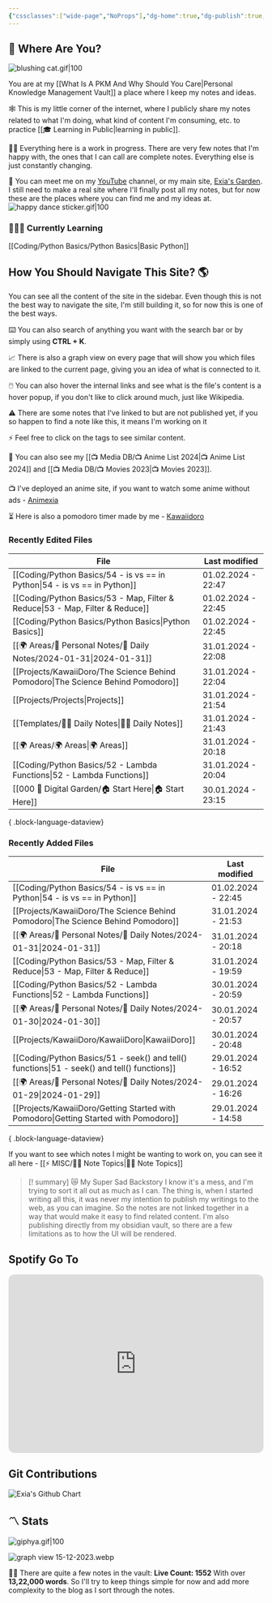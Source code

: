 ```yaml
---
{"cssclasses":["wide-page","NoProps"],"dg-home":true,"dg-publish":true,"permalink":"/000-digital-garden/start-here/","tags":["gardenEntry"],"dgPassFrontmatter":true,"noteIcon":"3","created":"2023-12-10T08:50:33.353+05:30","updated":"2024-01-30T23:15:23.416+05:30"}
---
```


## 🫨 Where Are You?

![blushing cat.gif|100](/img/user/Resources/%F0%9F%93%81%20Files/%F0%9F%93%B8Images/blushing%20cat.gif)

You are at my [[What Is A PKM And Why Should You Care\|Personal Knowledge Management Vault]] a place where I keep my notes and ideas.

🕸️ This is my little corner of the internet, where I publicly share my notes related to what I'm doing, what kind of content I'm consuming, etc. to practice [[🎓 Learning in Public\|learning in public]].

👷🏻 Everything here is a work in progress. There are very few notes that I'm happy with, the ones that I can call are complete notes. Everything else is just constantly changing.

📄 You can meet me on my [YouTube](https://youtube.com/@naamnahihai) channel, or my main site, [Exia's Garden](https://exiasgarden.pages.dev). I still need to make a real site where I'll finally post all my notes, but for now these are the places where you can find me and my ideas at.
![happy dance sticker.gif|100](/img/user/Resources/%F0%9F%93%81%20Files/%F0%9F%93%B8Images/happy%20dance%20sticker.gif)
### 🧑🏻‍💻 Currently Learning
[[Coding/Python Basics/Python Basics\|Basic Python]]
## How You Should Navigate This Site? 🌎
You can see all the content of the site in the sidebar. Even though this is not the best way to navigate the site, I'm still building it, so for now this is one of the best ways.

⌨️ You can also search of anything you want with the search bar or by simply using **CTRL + K**.

📈 There is also a graph view on every page that will show you which files are linked to the current page, giving you an idea of what is connected to it.

🖱️ You can also hover the internal links and see what is the file's content is a hover popup, if you don't like to click around much, just like Wikipedia.

⚠️ There are some notes that I've linked to but are not published yet, if you so happen to find a note like this, it means I'm working on it

⚡ Feel free to click on the tags to see similar content.

🎥 You can also see my [[📺 Media DB/📺 Anime List 2024\|📺 Anime List 2024]] and [[📺 Media DB/📺 Movies 2023\|📺 Movies 2023]].

📺 I've deployed an anime site, if you want to watch some anime without ads - [Animexia](https://anime.insightfulsage.com/)

⏳ Here is also a pomodoro timer made by me - [Kawaiidoro](https://pomodoro.insightfulsage.com)
### Recently Edited Files
| File                                                                                | Last modified      |
| ----------------------------------------------------------------------------------- | ------------------ |
| [[Coding/Python Basics/54 - is vs == in Python\|54 - is vs == in Python]]        | 01.02.2024 - 22:47 |
| [[Coding/Python Basics/53 - Map, Filter & Reduce\|53 - Map, Filter & Reduce]]    | 01.02.2024 - 22:45 |
| [[Coding/Python Basics/Python Basics\|Python Basics]]                            | 01.02.2024 - 22:45 |
| [[🌍 Areas/📧 Personal Notes/📓 Daily Notes/2024-01-31\|2024-01-31]]             | 31.01.2024 - 22:08 |
| [[Projects/KawaiiDoro/The Science Behind Pomodoro\|The Science Behind Pomodoro]] | 31.01.2024 - 22:04 |
| [[Projects/Projects\|Projects]]                                                  | 31.01.2024 - 21:54 |
| [[Templates/✍🏻 Daily Notes\|✍🏻 Daily Notes]]                                   | 31.01.2024 - 21:43 |
| [[🌍 Areas/🌍 Areas\|🌍 Areas]]                                                  | 31.01.2024 - 20:18 |
| [[Coding/Python Basics/52 - Lambda Functions\|52 - Lambda Functions]]            | 31.01.2024 - 20:04 |
| [[000 🏡 Digital Garden/🏠 Start Here\|🏠 Start Here]]                           | 30.01.2024 - 23:15 |

{ .block-language-dataview}

### Recently Added Files
| File                                                                                           | Last modified      |
| ---------------------------------------------------------------------------------------------- | ------------------ |
| [[Coding/Python Basics/54 - is vs == in Python\|54 - is vs == in Python]]                   | 01.02.2024 - 22:45 |
| [[Projects/KawaiiDoro/The Science Behind Pomodoro\|The Science Behind Pomodoro]]            | 31.01.2024 - 21:53 |
| [[🌍 Areas/📧 Personal Notes/📓 Daily Notes/2024-01-31\|2024-01-31]]                        | 31.01.2024 - 20:18 |
| [[Coding/Python Basics/53 - Map, Filter & Reduce\|53 - Map, Filter & Reduce]]               | 31.01.2024 - 19:59 |
| [[Coding/Python Basics/52 - Lambda Functions\|52 - Lambda Functions]]                       | 30.01.2024 - 20:59 |
| [[🌍 Areas/📧 Personal Notes/📓 Daily Notes/2024-01-30\|2024-01-30]]                        | 30.01.2024 - 20:57 |
| [[Projects/KawaiiDoro/KawaiiDoro\|KawaiiDoro]]                                              | 30.01.2024 - 20:48 |
| [[Coding/Python Basics/51 - seek() and tell() functions\|51 - seek() and tell() functions]] | 29.01.2024 - 16:52 |
| [[🌍 Areas/📧 Personal Notes/📓 Daily Notes/2024-01-29\|2024-01-29]]                        | 29.01.2024 - 16:26 |
| [[Projects/KawaiiDoro/Getting Started with Pomodoro\|Getting Started with Pomodoro]]        | 29.01.2024 - 14:58 |

{ .block-language-dataview}

If you want to see which notes I might be wanting to work on, you can see it all here - [[⚡ MISC/✍🏻 Note Topics\|✍🏻 Note Topics]]

>[! summary]  😿 My Super Sad Backstory
> I know it's a mess, and I'm trying to sort it all out as much as I can.
The thing is, when I started writing all this, it was never my intention to publish my writings to the web, as you can imagine.
So the notes are not linked together in a way that would make it easy to find related content.
I'm also publishing directly from my obsidian vault, so there are a few limitations as to how the UI will be rendered.

## Spotify Go To
<iframe style="border-radius:12px" src="https://open.spotify.com/embed/playlist/37i9dQZF1EIYpUgYYPrm7Z?utm_source=generator&theme=0" width="100%" height="352" frameBorder="0" allowfullscreen="" allow="autoplay; clipboard-write; encrypted-media; fullscreen; picture-in-picture" loading="lazy"></iframe>

## Git Contributions
<img src="https://ghchart.rshah.org/A020F0/ooexiaoo" alt="Exia's Github Chart" />

## 〽️ Stats
![giphya.gif|100](/img/user/Resources/%F0%9F%93%81%20Files/%F0%9F%93%B8Images/giphya.gif)

![graph view 15-12-2023.webp](/img/user/Resources/%F0%9F%93%81%20Files/%F0%9F%93%B8Images/graph%20view%2015-12-2023.webp)

😵‍💫 There are quite a few notes in the vault:
**Live Count: 1552** With over **13,22,000 words**.
So I'll try to keep things simple for now and add more complexity to the blog as I sort through the notes.